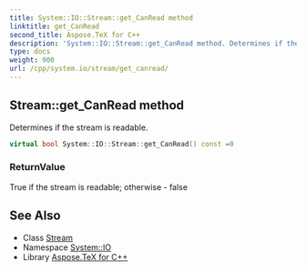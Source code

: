 ```yaml
---
title: System::IO::Stream::get_CanRead method
linktitle: get_CanRead
second_title: Aspose.TeX for C++
description: 'System::IO::Stream::get_CanRead method. Determines if the stream is readable in C++.'
type: docs
weight: 900
url: /cpp/system.io/stream/get_canread/
---
```

## Stream::get_CanRead method


Determines if the stream is readable.

```cpp
virtual bool System::IO::Stream::get_CanRead() const =0
```


### ReturnValue

True if the stream is readable; otherwise - false

## See Also

* Class [Stream](../)
* Namespace [System::IO](../../)
* Library [Aspose.TeX for C++](../../../)
